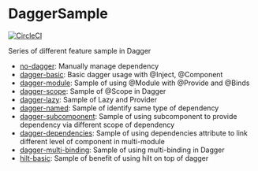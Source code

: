 # DaggerSample
[![CircleCI](https://circleci.com/gh/Jintin/DaggerSample.svg?style=shield)](https://circleci.com/gh/Jintin/DaggerSample)

Series of different feature sample in Dagger

- [no-dagger](https://github.com/Jintin/DaggerSample/tree/master/no-dagger): Manually manage dependency
- [dagger-basic](https://github.com/Jintin/DaggerSample/tree/master/dagger-basic): Basic dagger usage with @Inject, @Component
- [dagger-module](https://github.com/Jintin/DaggerSample/tree/master/dagger-module): Sample of using @Module with @Provide and @Binds
- [dagger-scope](https://github.com/Jintin/DaggerSample/tree/master/dagger-scope): Sample of @Scope in Dagger
- [dagger-lazy](https://github.com/Jintin/DaggerSample/tree/master/dagger-lazy): Sample of Lazy and Provider
- [dagger-named](https://github.com/Jintin/DaggerSample/tree/master/dagger-named): Sample of identify same type of dependency
- [dagger-subcomponent](https://github.com/Jintin/DaggerSample/tree/master/dagger-subcomponent): Sample of using subcomponent to provide dependency via different scope of dependency
- [dagger-dependencies](https://github.com/Jintin/DaggerSample/tree/master/dagger-dependencies): Sample of using dependencies attribute to link different level of component in multi-module
- [dagger-multi-binding](https://github.com/Jintin/DaggerSample/tree/master/dagger-multi-binding): Sample of using multi-binding in Dagger
- [hilt-basic](https://github.com/Jintin/DaggerSample/tree/master/hilt-basic): Sample of benefit of using hilt on top of dagger
  
